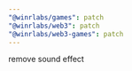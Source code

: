 ```yaml
---
"@winrlabs/games": patch
"@winrlabs/web3": patch
"@winrlabs/web3-games": patch
---
```


remove sound effect
